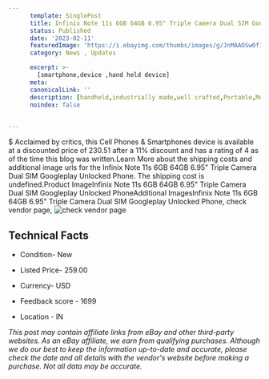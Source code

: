 ```yaml
---
      template: SinglePost
      title: Infinix Note 11s 6GB 64GB 6.95" Triple Camera Dual SIM Googleplay Unlocked Phone
      status: Published
      date: '2023-02-11'
      featuredImage: 'https://i.ebayimg.com/thumbs/images/g/JnMAAOSw0f1hueeL/s-l225.jpg'
      category: News , Updates

      excerpt: >-
        [smartphone,device ,hand held device]
      meta:
      canonicalLink: ''
      description: [handheld,industrially made,well crafted,Portable,Mobile,Compact,Convenient,Lightweight,Maneuverable,Man-portable,Miniature,Carriable,Hand-held,Light,Holdable,Transportable,Mobile device,Pocket-sized,On-the-go,Wireless,Cordless,Compact size,Convenient size, smartphone,device ,hand held device]
      noindex: false

        
---
```

$
    Acclaimed by critics, this Cell Phones & Smartphones device is available at a discounted price of 230.51 after a 11% discount and has a rating of 4 as of the time this blog was written.Learn More about the shipping costs and additional image urls for the Infinix Note 11s 6GB 64GB 6.95" Triple Camera Dual SIM Googleplay Unlocked Phone. The shipping cost is undefined.Product ImageInfinix Note 11s 6GB 64GB 6.95" Triple Camera Dual SIM Googleplay Unlocked PhoneAdditional ImagesInfinix Note 11s 6GB 64GB 6.95" Triple Camera Dual SIM Googleplay Unlocked Phone, check vendor page, ![check vendor page](https://origin-galleryplus.ebayimg.com/ws/web/175066217115_2_0_1/225x225.jpg,https://origin-galleryplus.ebayimg.com/ws/web/175066217115_3_0_1/225x225.jpg,https://origin-galleryplus.ebayimg.com/ws/web/175066217115_4_0_1/225x225.jpg,https://origin-galleryplus.ebayimg.com/ws/web/175066217115_5_0_1/225x225.jpg,https://origin-galleryplus.ebayimg.com/ws/web/175066217115_6_0_1/225x225.jpg,https://origin-galleryplus.ebayimg.com/ws/web/175066217115_7_0_1/225x225.jpg)
    
    

 ## Technical Facts 



     
      

 - Condition- New 


      

 - Listed Price- 259.00 


      

 - Currency- USD 


      

 - Feedback score - 1699 


      

 - Location - IN 


      
      

 *_This post may contain affiliate links from eBay and other third-party websites. As an eBay affiliate, we earn from qualifying purchases. Although we do our best to keep the information up-to-date and accurate, please check the date and all details with the vendor's website before making a purchase. Not all data may be accurate._*



    
    
    
    
    